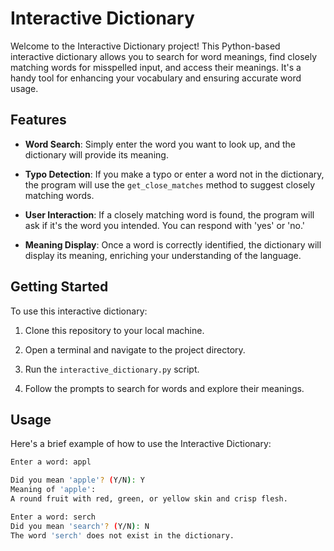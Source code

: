# Interactive Dictionary

Welcome to the Interactive Dictionary project! This Python-based interactive dictionary allows you to search for word meanings, find closely matching words for misspelled input, and access their meanings. It's a handy tool for enhancing your vocabulary and ensuring accurate word usage.

## Features

- **Word Search**: Simply enter the word you want to look up, and the dictionary will provide its meaning.

- **Typo Detection**: If you make a typo or enter a word not in the dictionary, the program will use the `get_close_matches` method to suggest closely matching words.

- **User Interaction**: If a closely matching word is found, the program will ask if it's the word you intended. You can respond with 'yes' or 'no.'

- **Meaning Display**: Once a word is correctly identified, the dictionary will display its meaning, enriching your understanding of the language.

## Getting Started

To use this interactive dictionary:

1. Clone this repository to your local machine.

2. Open a terminal and navigate to the project directory.

3. Run the `interactive_dictionary.py` script.

4. Follow the prompts to search for words and explore their meanings.

## Usage

Here's a brief example of how to use the Interactive Dictionary:

```bash
Enter a word: appl

Did you mean 'apple'? (Y/N): Y
Meaning of 'apple':
A round fruit with red, green, or yellow skin and crisp flesh.

Enter a word: serch
Did you mean 'search'? (Y/N): N
The word 'serch' does not exist in the dictionary.
